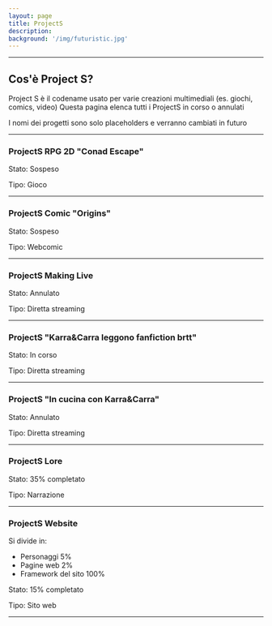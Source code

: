 ```yaml
---
layout: page
title: ProjectS
description: 
background: '/img/futuristic.jpg'
---
```




---

## Cos'è Project S?

Project S è il codename usato per varie creazioni multimediali (es. giochi, comics, video)
Questa pagina elenca tutti i ProjectS in corso o annulati

I nomi dei progetti sono solo placeholders e verranno cambiati in futuro

---

### ProjectS RPG 2D "Conad Escape"

Stato: <span class="badge bg-warning">Sospeso</span>

Tipo: Gioco

---

### ProjectS Comic "Origins"

Stato: <span class="badge bg-warning">Sospeso</span>

Tipo: Webcomic

---

### ProjectS Making Live

Stato: <span class="badge bg-danger text-light">Annulato</span>

Tipo: Diretta streaming

---

### ProjectS "Karra&Carra leggono fanfiction brtt"

Stato: <span class="badge bg-success text-light">In corso</span>

Tipo: Diretta streaming

---

### ProjectS "In cucina con Karra&Carra"

Stato: <span class="badge bg-danger text-light">Annulato</span>

Tipo: Diretta streaming

---

### ProjectS Lore

Stato: <span class="badge bg-primary text-light">35% completato</span>

Tipo: Narrazione

---

### ProjectS Website
Si divide in:
- Personaggi <span class="badge bg-secondary text-light">5%</span>
- Pagine web <span class="badge bg-secondary text-light">2%</span>
- Framework del sito <span class="badge bg-secondary text-light">100%</span>

Stato: <span class="badge bg-primary text-light">15% completato</span>

Tipo: Sito web

---